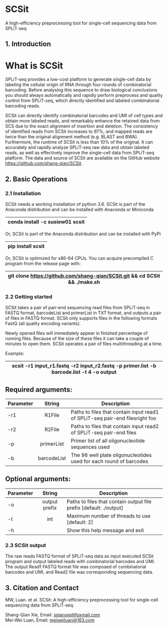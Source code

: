 # SCSit
  A high-efficiency preprocessing tool for single-cell sequencing data from SPLiT-seq
## 1.	Introduction

# What is SCSit

  SPLiT-seq provides a low-cost platform to generate single-cell data by labeling the cellular origin of RNA through four rounds of combinatorial barcoding. Before analysing this sequence to draw biological conclusions you should always automatically and rapidly perform preprocess and quality control from SPLiT-seq, which directly identified and labeled combinatorial barcoding reads.

  SCSit can directly identify combinatorial barcodes and UMI of cell types and obtain more labeled reads, and remarkably enhance the retained data from SCS due to the exact alignment of insertion and deletion. The consistency of identified reads from SCSit increases to 97%, and mapped reads are twice than the original alignment method (e.g. BLAST and BWA). Furthermore, the runtime of SCSit is less than 10% of the original. It can accurately and rapidly analyze SPLiT-seq raw data and obtain labeled reads, as well as effectively improve the single-cell data from SPLiT-seq platform. The data and source of SCSit are available on the GitHub website https://github.com/shang-qian/SCSit.


## 2.	Basic Operations

### 2.1	Installation
  SCSit needs a working installation of python 3.6.
  SCSit is part of the Anaconda distribution and can be installed with Anaconda or Miniconda

| conda install -c susiew01 scsit  | 
| -------------------------------- |

  Or, SCSit is part of the Anaconda distribution and can be installed with PyPi
  
| pip install scsit|  
| ---------------- |

  Or, SCSit is optimized for x86-64 CPUs. You can acquire precompiled C program from the release page with:

| git clone https://github.com/shang-qian/SCSit.git   &&  cd SCSit  && ./make.sh|
| ------------------------------------------------------------------------------ |

 
### 2.2	Getting started

  SCSit takes a pair of pair-end sequencing read files from SPLiT-seq in FASTQ format, barcodeList and primerList in TXT format, and outputs a pair of files in FASTQ format. SCSit only supports files in the following formats FastQ (all quality encoding variants).

Newly opened files will immediately appear in finished percentage of running files. Because of the size of these files it can take a couple of minutes to open them. SCSit operates a pair of files multithreading at a time. 

Example:

| scsit -r1 input_r1.fastq -r2 input_r2.fastq -p primer.list -b barcode.list -t 4 -o output|  
| ---------------------- |


## Required arguments:

| Parameter  | String |Description |
| ------------- |:------:|-------------|
| -r1 | R1File | Paths to files that contain input read1 of SPLiT-seq pair-end filesright foo     |
| -r2 | R2File  |  Paths to files that contain input read2 of SPLiT-seq pair-end files    |
| -p | primerList | Primer list of all oligonucleotide sequences used  |
| -b | barcodeList | The 96 well plate oligonucleotides used for each round of barcodes  |


## Optional arguments:

| Parameter  | String |Description |
| ------------- |:------:|-------------|
| -o |  output prefix | Paths to files that contain output file prefix [default: ./output]  |
| -t | int  |  Maximum number of threads to use [default: 2]   |
| -h | | Show this help message and exit  |


### 2.3	SCSit output
The raw reads FASTQ format of SPLiT-seq data as input executed SCSit program and output labeled reads with combinatorial barcodes and UMI. The output Read1 FASTQ format file was composed of combinatorial barcodes and UMI, and Read2 file was corresponding sequencing data. 

## 3.	Citation and Contact

MW, Luan. et al. SCSit: A high-efficiency preprocessing tool for single-cell sequencing data from SPLiT-seq. 


Shang-Qian Xie, Email: sqianxie@foxmail.com  
Mei-Wei Luan, Email: meiweiluan@163.com
